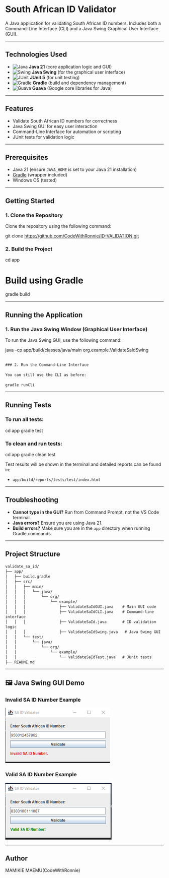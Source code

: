 # South African ID Validator

A Java application for validating South African ID numbers. Includes both a Command-Line Interface (CLI) and a Java Swing Graphical User Interface (GUI).

---

## Technologies Used
- ![Java](https://img.shields.io/badge/Java-21-blue?logo=java) **Java 21** (core application logic and GUI)
- ![Swing](https://img.shields.io/badge/Swing-GUI-orange?logo=java) **Java Swing** (for the graphical user interface)
- ![JUnit](https://img.shields.io/badge/JUnit-5-green?logo=JUnit5) **JUnit 5** (for unit testing)
- ![Gradle](https://img.shields.io/badge/Gradle-Build-black?logo=gradle) **Gradle** (build and dependency management)
- ![Guava](https://img.shields.io/badge/Guava-Google-green?logo=google) **Guava** (Google core libraries for Java)

---

## Features
- Validate South African ID numbers for correctness
- Java Swing GUI for easy user interaction
- Command-Line Interface for automation or scripting
- JUnit tests for validation logic

---

## Prerequisites
- Java 21 (ensure `JAVA_HOME` is set to your Java 21 installation)
- [Gradle](https://gradle.org/) (wrapper included)
- Windows OS (tested)

---

## Getting Started

### 1. Clone the Repository
Clone the repository using the following command:

git clone <https://github.com/CodeWithRonnie/ID-VALIDATION.git>

### 2. Build the Project

cd app
# Build using Gradle
gradle build

---

## Running the Application

### 1. Run the Java Swing Window (Graphical User Interface)

To run the Java Swing GUI, use the following command:


java -cp app/build/classes/java/main org.example.ValidateSaIdSwing
```

### 2. Run the Command-Line Interface

You can still use the CLI as before:

gradle runCli
```

---

## Running Tests

### To run all tests:

cd app
gradle test

### To clean and run tests:
cd app
gradle clean test

Test results will be shown in the terminal and detailed reports can be found in:
- `app/build/reports/tests/test/index.html`

---

## Troubleshooting
- **Cannot type in the GUI?** Run from Command Prompt, not the VS Code terminal.
- **Java errors?** Ensure you are using Java 21.
- **Build errors?** Make sure you are in the `app` directory when running Gradle commands.

---

## Project Structure
```text
validate_sa_id/
├── app/
│   ├── build.gradle
│   ├── src/
│   │   ├── main/
│   │   │   └── java/
│   │   │       └── org/
│   │   │           └── example/
│   │   │               ├── ValidateSaIdGUI.java    # Main GUI code
│   │   │               ├── ValidateSaIdCLI.java    # Command-line interface
│   │   │               ├── ValidateSaId.java       # ID validation logic
│   │   │               ├── ValidateSaIdSwing.java   # Java Swing GUI
│   │   └── test/
│   │       └── java/
│   │           └── org/
│   │               └── example/
│   │                   └── ValidateSaIdTest.java   # JUnit tests
├── README.md
```

---

## 🖼️ Java Swing GUI Demo

### Invalid SA ID Number Example
![Invalid SA ID](screenshots/invalid%20SA%20ID.png)

### Valid SA ID Number Example
![Valid SA ID](screenshots/valid%20SA%20ID.png)

---

## Author
MAMIKIE MAEMU(CodeWithRonnie)